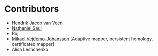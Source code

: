 # Contributors

* [Hendrik Jacob van Veen](mailto:henkvanveen@gmail.com)
* [Nathaniel Saul](mailto:nat@saulgill.com)
* Roj
* [Mikael Vejdemo-Johansson](mailto:mvj@math.csi.cuny.edu) [Adaptive mapper, persistent homology, certificated mapper]
* Alisa Leshchenko